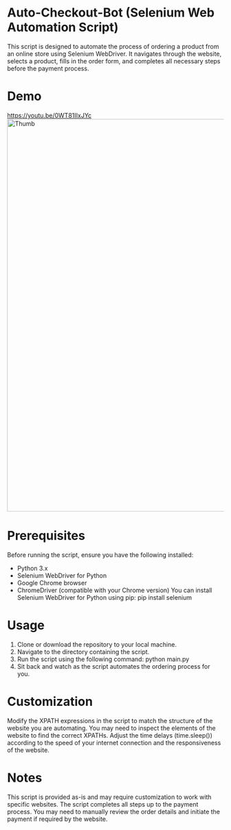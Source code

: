 # Auto-Checkout-Bot (Selenium Web Automation Script)
This script is designed to automate the process of ordering a product from an online store using Selenium WebDriver.
It navigates through the website, selects a product, fills in the order form, and completes all necessary steps before the payment process.

# Demo
https://youtu.be/0WT81IIxJYc
<img width="911" alt="Thumb" src="https://github.com/Rlohaustralia/Auto-Checkout-Bot/assets/110233607/156591f2-64fe-4764-aa42-96e3fdcd7dc6">


# Prerequisites
Before running the script, ensure you have the following installed:
- Python 3.x
- Selenium WebDriver for Python
- Google Chrome browser
- ChromeDriver (compatible with your Chrome version)
You can install Selenium WebDriver for Python using pip:
pip install selenium

# Usage
1. Clone or download the repository to your local machine.
2. Navigate to the directory containing the script.
3. Run the script using the following command:
python main.py
4. Sit back and watch as the script automates the ordering process for you.

# Customization
Modify the XPATH expressions in the script to match the structure of the website you are automating.
You may need to inspect the elements of the website to find the correct XPATHs.
Adjust the time delays (time.sleep()) according to the speed of your internet connection and the responsiveness of the website.

# Notes
This script is provided as-is and may require customization to work with specific websites.
The script completes all steps up to the payment process.
You may need to manually review the order details and initiate the payment if required by the website.
